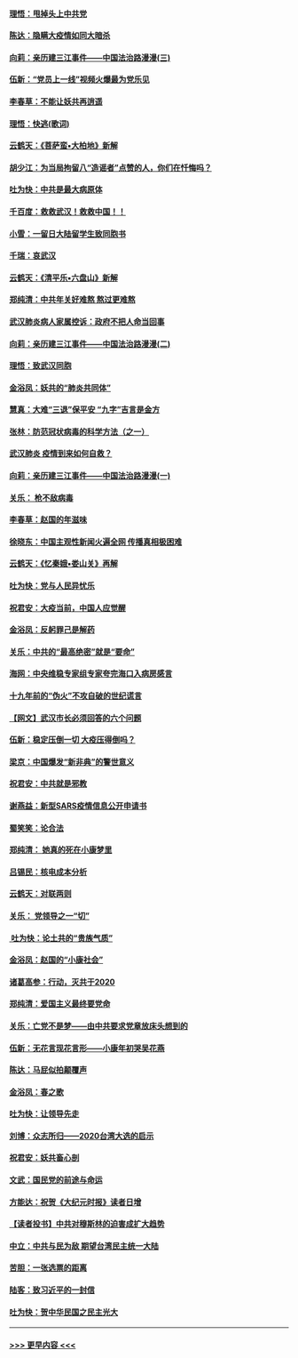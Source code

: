 #### [理悟：甩掉头上中共党](../pages/nsc993/n11838826.md?t=02030111) 
#### [陈达：隐瞒大疫情如同大暗杀](../pages/nsc993/n11838771.md?t=02030111) 
#### [向莉：亲历建三江事件——中国法治路漫漫(三)](../pages/nsc993/n11831825.md?t=02030111) 
#### [伍新：“党员上一线”视频火爆最为党乐见](../pages/nsc993/n11838200.md?t=02030111) 
#### [李春草：不能让妖共再逍遥](../pages/nsc993/n11838102.md?t=02030111) 
#### [理悟：快逃(歌词)](../pages/nsc993/n11838083.md?t=02030111) 
#### [云鹤天：《菩萨蛮▪大柏地》新解](../pages/nsc993/n11838059.md?t=02030111) 
#### [胡少江：为当局拘留八“造谣者”点赞的人，你们在忏悔吗？](../pages/nsc993/n11836801.md?t=02030111) 
#### [吐为快：中共是最大病原体](../pages/nsc993/n11836748.md?t=02030111) 
#### [千百度：救救武汉！救救中国！！](../pages/nsc993/n11836145.md?t=02030111) 
#### [小雪：一留日大陆留学生致同胞书](../pages/nsc993/n11834624.md?t=02030111) 
#### [千瑞：哀武汉](../pages/nsc993/n11833647.md?t=02030111) 
#### [云鹤天：《清平乐▪六盘山》新解](../pages/nsc993/n11833611.md?t=02030111) 
#### [郑纯清：中共年关好难熬 熬过更难熬](../pages/nsc993/n11833489.md?t=02030111) 
#### [武汉肺炎病人家属控诉：政府不把人命当回事](../pages/nsc993/n11833205.md?t=02030111) 
#### [向莉：亲历建三江事件——中国法治路漫漫(二)](../pages/nsc993/n11829102.md?t=02030111) 
#### [理悟：致武汉同胞](../pages/nsc993/n11831522.md?t=02030111) 
#### [金浴凤：妖共的“肺炎共同体”](../pages/nsc993/n11829448.md?t=02030111) 
#### [慧真：大难“三退”保平安 “九字”吉言是金方](../pages/nsc993/n11829501.md?t=02030111) 
#### [张林：防范冠状病毒的科学方法（之一）](../pages/nsc993/n11828618.md?t=02030111) 
#### [武汉肺炎 疫情到来如何自救？](../pages/nsc993/n11827632.md?t=02030111) 
#### [向莉：亲历建三江事件——中国法治路漫漫(一)](../pages/nsc993/n11827190.md?t=02030111) 
#### [关乐： 枪不敌病毒](../pages/nsc993/n11826746.md?t=02030111) 
#### [李春草：赵国的年滋味](../pages/nsc993/n11826321.md?t=02030111) 
#### [徐晓东：中国主观性新闻火遍全网 传播真相极困难](../pages/nsc993/n11826508.md?t=02030111) 
#### [云鹤天：《忆秦娥▪娄山关》再解](../pages/nsc993/n11824682.md?t=02030111) 
#### [吐为快：党与人民异忧乐](../pages/nsc993/n11824660.md?t=02030111) 
#### [祝君安：大疫当前，中国人应觉醒](../pages/nsc993/n11821946.md?t=02030111) 
#### [金浴凤：反躬罪己是解药](../pages/nsc993/n11820280.md?t=02030111) 
#### [关乐：中共的“最高绝密”就是“要命”](../pages/nsc993/n11816946.md?t=02030111) 
#### [海网：中央维稳专家组专家夸完海口入病房感言](../pages/nsc993/n11815138.md?t=02030111) 
#### [十九年前的“伪火”不攻自破的世纪谎言](../pages/nsc993/n11813238.md?t=02030111) 
#### [【网文】武汉市长必须回答的六个问题](../pages/nsc993/n11813848.md?t=02030111) 
#### [伍新：稳定压倒一切 大疫压得倒吗？](../pages/nsc993/n11812634.md?t=02030111) 
#### [梁京：中国爆发“新非典”的警世意义](../pages/nsc993/n11812554.md?t=02030111) 
#### [祝君安：中共就是邪教](../pages/nsc993/n11812431.md?t=02030111) 
#### [谢燕益：新型SARS疫情信息公开申请书](../pages/nsc993/n11808840.md?t=02030111) 
#### [蜀笑笑：论合法](../pages/nsc993/n11808064.md?t=02030111) 
#### [郑纯清： 她真的死在小康梦里](../pages/nsc993/n11806623.md?t=02030111) 
#### [吕锡民：核电成本分析](../pages/nsc993/n11806284.md?t=02030111) 
#### [云鹤天：对联两则](../pages/nsc993/n11805957.md?t=02030111) 
#### [关乐： 党领导之一“切”](../pages/nsc993/n11804505.md?t=02030111) 
#### [ 吐为快：论土共的“贵族气质”](../pages/nsc993/n11804490.md?t=02030111) 
#### [金浴凤：赵国的“小康社会”](../pages/nsc993/n11804452.md?t=02030111) 
#### [诸葛高参：行动，灭共于2020](../pages/nsc993/n11804120.md?t=02030111) 
#### [郑纯清：爱国主义最终要党命](../pages/nsc993/n11802197.md?t=02030111) 
#### [关乐：亡党不是梦——由中共要求党章放床头想到的](../pages/nsc993/n11802156.md?t=02030111) 
#### [伍新：无花言现花言形——小康年初哭吴花燕](../pages/nsc993/n11800044.md?t=02030111) 
#### [陈达：马屁似拍颠覆声](../pages/nsc993/n11800010.md?t=02030111) 
#### [金浴凤：春之歌](../pages/nsc993/n11797687.md?t=02030111) 
#### [吐为快：让领导先走](../pages/nsc993/n11797512.md?t=02030111) 
#### [刘博：众志所归——2020台湾大选的启示](../pages/nsc993/n11796878.md?t=02030111) 
#### [祝君安：妖共畜心剖](../pages/nsc993/n11794273.md?t=02030111) 
#### [文武：国民党的前途与命运](../pages/nsc993/n11794198.md?t=02030111) 
#### [方能达：祝贺《大纪元时报》读者日增](../pages/nsc993/n11793807.md?t=02030111) 
#### [【读者投书】中共对穆斯林的迫害成扩大趋势](../pages/nsc993/n11791371.md?t=02030111) 
#### [中立：中共与民为敌 期望台湾民主统一大陆](../pages/nsc993/n11790392.md?t=02030111) 
#### [苦胆：一张选票的距离](../pages/nsc993/n11788914.md?t=02030111) 
#### [陆客：致习近平的一封信](../pages/nsc993/n11788867.md?t=02030111) 
#### [吐为快：贺中华民国之民主光大](../pages/nsc993/n11788618.md?t=02030111) 

----
#### [ >>> 更早内容 <<< ](../indexes/nsc993-earlier.md)
